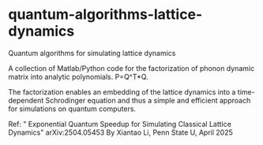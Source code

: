 # quantum-algorithms-lattice-dynamics
Quantum algorithms for simulating lattice dynamics 

A collection of Matlab/Python code for the factorization of phonon dynamic matrix 
into analytic polynomials. P=Q^T*Q.

The factorization enables an embedding of the lattice dynamics into a time-dependent 
Schrodinger equation and thus a simple and efficient approach for simulations on quantum 
computers. 


Ref: " Exponential Quantum Speedup for Simulating Classical Lattice Dynamics" 
       arXiv:2504.05453
By Xiantao Li, Penn State U, April 2025


